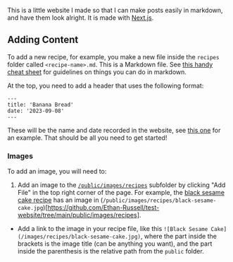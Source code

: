 This is a little website I made so that I can make posts easily in markdown, and have them look alright.  It is made with [Next.js](https://nextjs.org/learn).

## Adding Content

To add a new recipe, for example, you make a new file inside the `recipes` folder called `<recipe-name>.md`.  This is a Markdown file.  See [this handy cheat sheet](https://www.markdownguide.org/cheat-sheet/) for guidelines on things you can do in markdown.  

At the top, you need to add a header that uses the following format:
```
---
title: 'Banana Bread'
date: '2023-09-08'
---
```
These will be the name and date recorded in the website, see [this one](https://ethan-russell.vercel.app/recipes/banana-bread) for an example.  That should be all you need to get started!

### Images
To add an image, you will need to:
1. Add an image to the [`/public/images/recipes`](https://github.com/Ethan-Russell/test-website/tree/main/public/images/recipes) subfolder by clicking "Add File" in the top right corner of the page.  For example, the [black sesame cake recipe](https://ethan-russell.vercel.app/recipes/black-sesame-cake) has an image in (`/public/images/recipes/black-sesame-cake.jpg`)[https://github.com/Ethan-Russell/test-website/tree/main/public/images/recipes].
* Add a link to the image in your recipe file, like this `![Black Sesame Cake](/images/recipes/black-sesame-cake.jpg)`, where the part inside the brackets is the image title (can be anything you want), and the part inside the parenthesis is the relative path from the `public` folder.

